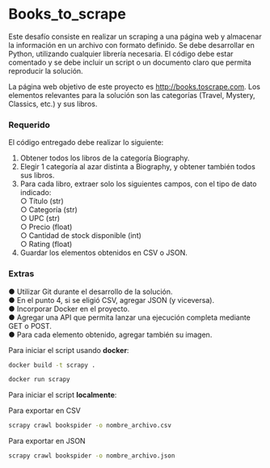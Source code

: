 # Books_to_scrape

Este desafío consiste en realizar un scraping a una página web y almacenar la información en
un archivo con formato definido. Se debe desarrollar en Python, utilizando cualquier librería
necesaria. El código debe estar comentado y se debe incluir un script o un documento claro
que permita reproducir la solución.

La página web objetivo de este proyecto es http://books.toscrape.com. Los elementos
relevantes para la solución son las categorías (Travel, Mystery, Classics, etc.) y sus libros.

### Requerido
El código entregado debe realizar lo siguiente:
1. Obtener todos los libros de la categoría Biography.  
2. Elegir 1 categoría al azar distinta a Biography, y obtener también todos sus libros.  
3. Para cada libro, extraer solo los siguientes campos, con el tipo de dato indicado:  
○ Título (str)  
○ Categoría (str)  
○ UPC (str)  
○ Precio (float)  
○ Cantidad de stock disponible (int)  
○ Rating (float)  
4. Guardar los elementos obtenidos en CSV o JSON.

### Extras
● Utilizar Git durante el desarrollo de la solución.  
● En el punto 4, si se eligió CSV, agregar JSON (y viceversa).  
● Incorporar Docker en el proyecto.  
● Agregar una API que permita lanzar una ejecución completa mediante GET o POST.  
● Para cada elemento obtenido, agregar también su imagen.  

Para iniciar el script  usando **docker**:

```bash
docker build -t scrapy .
```

```bash
docker run scrapy
```
Para iniciar el script **localmente**:

Para exportar en CSV
```bash
scrapy crawl bookspider -o nombre_archivo.csv
```

Para exportar en JSON
```bash
scrapy crawl bookspider -o nombre_archivo.json
```
